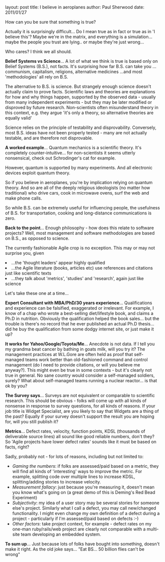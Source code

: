 layout: post
title: I believe in aeroplanes
author: Paul Sherwood
date: 2011/01/27


How can you be sure that something is true? 

Actually it is surprisingly difficult... Do I mean true as in fact or true as in 'I believe this'?  Maybe we're in the matrix, and everything is a simulation... maybe the people you trust are lying.. or maybe they're just wrong...

Who cares? I think we all should.

<b>Belief Systems vs Science</b>...
A lot of what we think is true is based only on Belief Systems (B.S.), not facts. It's surprising how far B.S. can take you ... communism, capitalism, religions, alternative medicines ...and most 'methodologies' all rely on B.S.

The alternative to B.S. is science. But strangely enough science doesn't actually claim to prove facts. Scientific laws and theories are explanations for how and why things happen, supported by the observed data  - usually from many independent experiments - but they may be later modified or disproved by future research. Non-scientists often misunderstand theory in this context, e.g. they argue 'it's only a theory, so alternative theories are equally valid'

Science relies on the principle of testability and disprovability. Conversely, most B.S. ideas have not been properly tested - many are not actually testable, and are therefore not disprovable.

<b>A worked example</b>...
Quantum mechanics is a scientific theory. It's completely counter-intuitive... for non-scientists it seems utterly nonsensical, check out Schrodinger's cat for example. 

However, quantum is supported by many experiments. And all electronic devices exploit quantum theory. 

So if you believe in aeroplanes, you're by implication relying on quantum theory. And so are all of the deeply religious ideologists (no matter how traditional) who drive cars, cook in microwave ovens, surf the web and make phone calls. 

So while B.S. can be extremely useful for influencing people, the usefulness of B.S. for transportation, cooking and long-distance communications is zero.

<b>Back to the point</b>...
Enough philosophy - how does this relate to software projects? Well, most management and software methodologies are based on B.S., as opposed to science.

The currently fashionable Agile crop is no exception. This may or may not surprise you, given

<bl>
<li>...the 'thought leaders' appear highly qualified</li>
<li>...the Agile literature (books, articles etc) use references and citations just like scientific texts</li>
<li>...they talk about 'metrics', 'studies' and 'research', again just like science</li>
</bl>

Let's take these one at a time...

<b>Expert Consultant with MBA/PhD/30 years experience</b>...
Qualifications and experience can be falsified, exaggerated or irrelevant. For example, I know of a chap who wrote a best-selling diet/lifestyle book, and claims a Ph.D in nutrition. Obviously the qualification helped the book sales... but the trouble is there's no record that he ever published an actual Ph.D thesis...  did he buy the qualification from some dodgy internet site, or just make it up?


<b>It works for Yahoo/Google/Toyota/Me</b>...
Anecdote is not data. If I tell you my grandma beat cancer by bathing in goats milk, will you try it? The management practices at W.L.Gore are often held as proof that self-managed teams work better than old-fashioned command and control management (do I need to provide citations, or will you believe me anyway?). This might even be true in some contexts - but it's clearly not true in general.  No sane country would consider a self-managed soldiers, surely? What about self-managed teams running a nuclear reactor... is that ok by you?

<b>The Survey says</b>...
Surveys are not equivalent or comparable to scientific research. This should be obvious - folks will come up with all kinds of nonsense in response to survey questions, for all kinds of reasons. If your job title is Widget Specialist, are you likely to say that Widgets are a thing of the past? Equally if your survey doesn't support the result you are hoping for, will you still publish it? 

<b>Metrics</b>...
Defect rates, velocity, function points, KDSL (thousands of deliverable source lines) all sound like good reliable numbers, don't they? So 'Agile projects have lower defect rates' sounds like it must be based on facts, right? 

Sadly, probably not - for lots of reasons, including but not limited to:
<ul>
<li><i>Gaming the numbers</i>: if folks are assessed/paid based on a metric, they will find all kinds of 'interesting' ways to improve the metric. For example, splitting code over multiple lines to increase KDSL, splitting/adding stories to increase velocity. </li>
<li>  <i>Measurement fallacy</i>: just because you're measuring it, doesn't mean you know what's going on (a great demo of this is Deming's Red Bead Experiment) </li>
<li><i>Subjectivity</i>: my idea of a user story may be several stories for someone else's project. Similarly what I call a defect, you may call new/changed functionality. I might even change my own definition of a defect during a project - particularly if I'm assessed/paid based on defects :-)</li>
<li><i>Other factors</i>: take project context, for example - defect rates on my one-man ruby/rails/web project are clearly not comparable with a multi-site team developing an embedded system. </li>
</ul> 

<b>To sum up</b>...
Just because lots of folks have bought into something, doesn't make it right. As the old joke says... "Eat BS... 50 billion flies can't be wrong"
